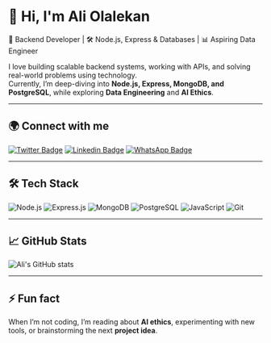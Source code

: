 # 👋 Hi, I'm Ali Olalekan  

🚀 Backend Developer | 🛠 Node.js, Express & Databases | 📊 Aspiring Data Engineer  

I love building scalable backend systems, working with APIs, and solving real-world problems using technology.  
Currently, I’m deep-diving into **Node.js, Express, MongoDB, and PostgreSQL**, while exploring **Data Engineering** and **AI Ethics**.  

---

## 🌍 Connect with me  

[![Twitter Badge](https://img.shields.io/badge/-olalekanali-1DA1F2?style=for-the-badge&logo=twitter&logoColor=white&link=https://twitter.com/olalekanali)](https://twitter.com/olalekan_ali)  [![Linkedin Badge](https://img.shields.io/badge/-Ali%20Olalekan-blue?style=for-the-badge&logo=linkedin&logoColor=white&link=https://linkedin.com/in/olalekanali)](https://linkedin.com/in/olalekanali)  [![WhatsApp Badge](https://img.shields.io/badge/-aliolalekan-25D366?style=for-the-badge&logo=whatsapp&logoColor=white&link=https://wa.me/2349059271513)](https://wa.me/2349059271513)  

---

## 🛠 Tech Stack  

![Node.js](https://img.shields.io/badge/Node.js-43853D?style=for-the-badge&logo=node.js&logoColor=white)
![Express.js](https://img.shields.io/badge/Express.js-000000?style=for-the-badge&logo=express&logoColor=white)
![MongoDB](https://img.shields.io/badge/MongoDB-4EA94B?style=for-the-badge&logo=mongodb&logoColor=white)
![PostgreSQL](https://img.shields.io/badge/PostgreSQL-316192?style=for-the-badge&logo=postgresql&logoColor=white)
![JavaScript](https://img.shields.io/badge/JavaScript-F7DF1E?style=for-the-badge&logo=javascript&logoColor=black)
![Git](https://img.shields.io/badge/Git-F05032?style=for-the-badge&logo=git&logoColor=white)

---

## 📈 GitHub Stats  

<img align="center" src="https://github-readme-stats-sigma-five.vercel.app/api?username=olalekanali&show_icons=true&include_all_commits=true&hide_border=true" alt="Ali's GitHub stats" />

---

## ⚡ Fun fact  

When I’m not coding, I’m reading about **AI ethics**, experimenting with new tools, or brainstorming the next **project idea**.  
